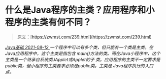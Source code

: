 <!--yml
category: 未分类
date: 0001-01-01 00:00:00
-->

# 什么是Java程序的主类？应用程序和小程序的主类有何不同？

> 原文：[https://zwmst.com/239.html](https://zwmst.com/239.html)

   [ *Java基础* ](https://zwmst.com/java%e5%9f%ba%e7%a1%80)*[ <time datetime="2021-08-12T15:14:32+08:00"> 2021-08-12 </time> ](https://zwmst.com/239.html)  一个程序中可以有多个类，但只能有一个类是主类。在Java应用程序中，这个主类是指包含 main()方法的类。而在Java小程序中，这个主类是一个继承自系统类JApplet或Applet的子 类。应用程序的主类不一定要求是public类，但小程序的主类要求必须是public类。主类是 Java程序执行的入口点。*